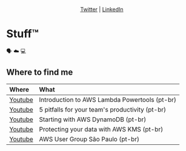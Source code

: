 
<p align="center" valign="center"><a href="https://twitter.com/mfpalladino">Twitter</a> | <a href="https://www.linkedin.com/in/mfpalladino/">LinkedIn</a> </p>

# Stuff™
:speaking_head: :cloud: :computer:

## Where to find me

| Where | What |
|:--------------------------- |:-----|
| [Youtube](https://www.youtube.com/watch?v=lUva8IxFVpQ) | Introduction to AWS Lambda Powertools (pt-br) |
| [Youtube](https://youtu.be/QyoZRPk7tYQ?t=3717) | 5 pitfalls for your team's productivity  (pt-br) |
| [Youtube](https://www.youtube.com/watch?v=pdMjnuIiYo8) | Starting with AWS DynamoDB (pt-br) |
| [Youtube](https://www.youtube.com/watch?v=GVk8jAYro0Y) | Protecting your data with AWS KMS (pt-br) |
| [Youtube](https://www.youtube.com/@AWSUGSP) | AWS User Group São Paulo (pt-br) |

